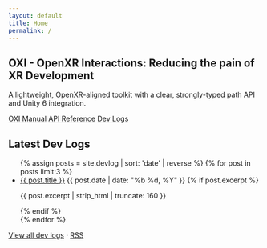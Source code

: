```yaml
---
layout: default
title: Home
permalink: /
---
```


<section class="hero">
  <h1>OXI - OpenXR Interactions: Reducing the pain of XR Development</h1>
  <p>A lightweight, OpenXR-aligned toolkit with a clear, strongly-typed path API and Unity 6 integration.</p>
  <div class="cta-row">
    <a class="btn" href="{{ '/manual/' | relative_url }}">OXI Manual</a>
    <a class="btn" href="{{ '/api/latest/' | relative_url }}">API Reference</a>
    <a class="btn" href="{{ '/devlog/' | relative_url }}">Dev Logs</a>
  </div>
</section>

<section class="latest-devlog">
  <h2>Latest Dev Logs</h2>
  <ul class="post-list">
    {% assign posts = site.devlog | sort: 'date' | reverse %}
    {% for post in posts limit:3 %}
      <li>
        <a href="{{ post.url | relative_url }}">{{ post.title }}</a>
        <span class="post-date">{{ post.date | date: "%b %d, %Y" }}</span>
        {% if post.excerpt %}<p>{{ post.excerpt | strip_html | truncate: 160 }}</p>{% endif %}
      </li>
    {% endfor %}
  </ul>
  <p><a href="{{ '/devlog/' | relative_url }}">View all dev logs</a> · <a href="{{ '/feed.xml' | relative_url }}">RSS</a></p>
</section>
